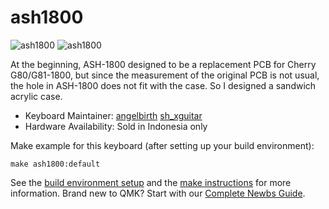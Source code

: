 # ash1800

![ash1800](https://i.imgur.com/YP173rP.jpg)
![ash1800](https://imgur.com/a/y3bx1ZP.jpg)

At the beginning, ASH-1800 designed to be a replacement PCB for Cherry G80/G81-1800, but since the measurement of the original PCB is not usual, the hole in ASH-1800 does not fit with the case. So I designed a sandwich acrylic case.

* Keyboard Maintainer: [angelbirth](https://github.com/angelbirth)
                       [sh_xguitar](https://github.com/sh-xguitar)
* Hardware Availability: Sold in Indonesia only

Make example for this keyboard (after setting up your build environment):

    make ash1800:default

See the [build environment setup](https://docs.qmk.fm/#/getting_started_build_tools) and the [make instructions](https://docs.qmk.fm/#/getting_started_make_guide) for more information. Brand new to QMK? Start with our [Complete Newbs Guide](https://docs.qmk.fm/#/newbs).
